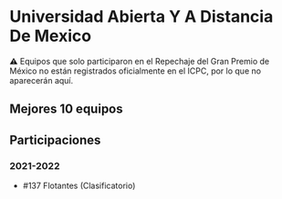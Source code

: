 # Universidad Abierta Y A Distancia De Mexico

:warning: Equipos que solo participaron en el Repechaje del Gran Premio de México no están registrados oficialmente en el ICPC, por lo que no aparecerán aquí.

## Mejores 10 equipos


## Participaciones

### 2021-2022

- #137 Flotantes (Clasificatorio)



